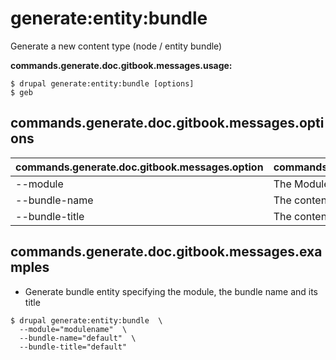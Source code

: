 # generate:entity:bundle
Generate a new content type (node / entity bundle)

**commands.generate.doc.gitbook.messages.usage:**
```
$ drupal generate:entity:bundle [options]
$ geb  
```

## commands.generate.doc.gitbook.messages.options
commands.generate.doc.gitbook.messages.option | commands.generate.doc.gitbook.messages.details
-------|-------------
--module | The Module name.
--bundle-name | The content type's machine name
--bundle-title | The content type's human-readable name

## commands.generate.doc.gitbook.messages.examples
* Generate bundle entity specifying the module, the bundle name and its title
```
$ drupal generate:entity:bundle  \
  --module="modulename"  \
  --bundle-name="default"  \
  --bundle-title="default"
```
